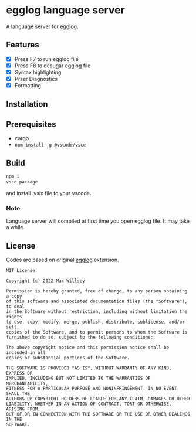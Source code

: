 # egglog language server

A language server for [egglog](https://github.com/egraphs-good/egglog).

## Features

- [x] Press F7 to run egglog file
- [x] Press F8 to desugar egglog file
- [x] Syntax highlighting
- [x] Prser Diagnostics
- [x] Formatting

## Installation

## Prerequisites

- cargo
- `npm install -g @vscode/vsce`

## Build

```bash
npm i
vsce package
```

and install .vsix file to your vscode.

### Note

Language server will compiled at first time you open egglog file. It may take a while.

## License

Codes are based on original [egglog](https://github.com/egraphs-good/egglog/tree/main/vscode/eggsmol-1.0.0) extension.
```text
MIT License

Copyright (c) 2022 Max Willsey

Permission is hereby granted, free of charge, to any person obtaining a copy
of this software and associated documentation files (the "Software"), to deal
in the Software without restriction, including without limitation the rights
to use, copy, modify, merge, publish, distribute, sublicense, and/or sell
copies of the Software, and to permit persons to whom the Software is
furnished to do so, subject to the following conditions:

The above copyright notice and this permission notice shall be included in all
copies or substantial portions of the Software.

THE SOFTWARE IS PROVIDED "AS IS", WITHOUT WARRANTY OF ANY KIND, EXPRESS OR
IMPLIED, INCLUDING BUT NOT LIMITED TO THE WARRANTIES OF MERCHANTABILITY,
FITNESS FOR A PARTICULAR PURPOSE AND NONINFRINGEMENT. IN NO EVENT SHALL THE
AUTHORS OR COPYRIGHT HOLDERS BE LIABLE FOR ANY CLAIM, DAMAGES OR OTHER
LIABILITY, WHETHER IN AN ACTION OF CONTRACT, TORT OR OTHERWISE, ARISING FROM,
OUT OF OR IN CONNECTION WITH THE SOFTWARE OR THE USE OR OTHER DEALINGS IN THE
SOFTWARE.
```